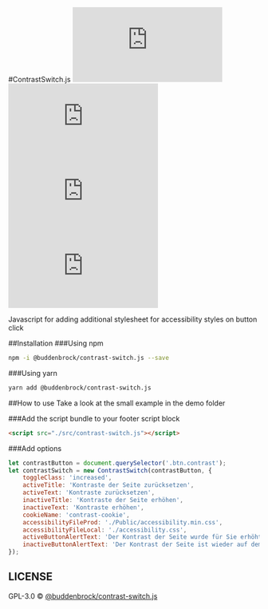 #ContrastSwitch.js
![GitHub licenze](https://img.shields.io/github/license/Buddenbrock/contrast-switch.js?style=for-the-badge)
![GitHub release](https://img.shields.io/github/package-json/version/Buddenbrock/contrast-switch.js?style=for-the-badge)
![Last commit](https://img.shields.io/github/last-commit/buddenbrock/contrast-switch.js?style=for-the-badge)
![GitHub repo size](https://img.shields.io/github/repo-size/Buddenbrock/contrast-switch.js?style=for-the-badge)

Javascript for adding additional stylesheet for accessibility styles on button click

##Installation
###Using npm
```sh
npm -i @buddenbrock/contrast-switch.js --save
```

###Using yarn
```sh
yarn add @buddenbrock/contrast-switch.js
```

##How to use
Take a look at the small example in the demo folder

###Add the script bundle to your footer script block
```html
<script src="./src/contrast-switch.js"></script>
```

###Add options
```javascript
let contrastButton = document.querySelector('.btn.contrast');
let contrastSwitch = new ContrastSwitch(contrastButton, {
    toggleClass: 'increased',
    activeTitle: 'Kontraste der Seite zurücksetzen',
    activeText: 'Kontraste zurücksetzen',
    inactiveTitle: 'Kontraste der Seite erhöhen',
    inactiveText: 'Kontraste erhöhen',
    cookieName: 'contrast-cookie',
    accessibilityFileProd: './Public/accessibility.min.css',
    accessibilityFileLocal: './accessibility.css',
    activeButtonAlertText: 'Der Kontrast der Seite wurde für Sie erhöht. Nutzen Sie Cookies, um die Einstellung für das komplette Erlebnis zu speichern.',
    inactiveButtonAlertText: 'Der Kontrast der Seite ist wieder auf dem normalen Level',
});
```

## LICENSE
GPL-3.0 &copy; [@buddenbrock/contrast-switch.js](https://github.com/Buddenbrock/contrast-switch.js/blob/master/LICENSE)